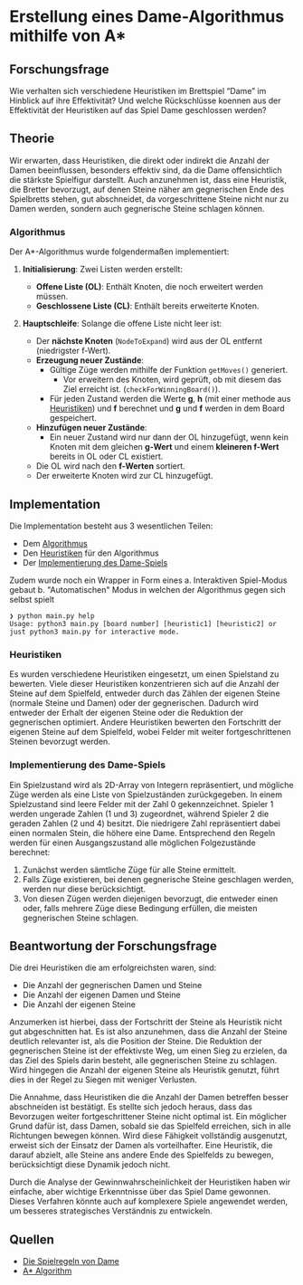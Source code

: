 # Erstellung eines Dame-Algorithmus mithilfe von A*

## Forschungsfrage
Wie verhalten sich verschiedene Heuristiken im Brettspiel “Dame” im
Hinblick auf ihre Effektivität? Und welche Rückschlüsse koennen 
aus der Effektivität der Heuristiken auf das Spiel Dame geschlossen werden?


## Theorie
Wir erwarten, dass Heuristiken, die direkt oder indirekt die Anzahl der Damen beeinflussen,
besonders effektiv sind, da die Dame offensichtlich die stärkste Spielfigur darstellt.
Auch anzunehmen ist, dass eine Heuristik, die Bretter bevorzugt,
auf denen Steine näher am gegnerischen Ende des Spielbretts stehen, gut abschneidet,
da vorgeschrittene Steine nicht nur zu Damen werden, sondern auch gegnerische Steine schlagen können.

### Algorithmus

Der A*-Algorithmus wurde folgendermaßen implementiert:

1. **Initialisierung**: Zwei Listen werden erstellt:
   - **Offene Liste (OL)**: Enthält Knoten, die noch erweitert werden müssen.
   - **Geschlossene Liste (CL)**: Enthält bereits erweiterte Knoten.

2. **Hauptschleife**: Solange die offene Liste nicht leer ist:
   - Der **nächste Knoten** (`NodeToExpand`) wird aus der OL entfernt (niedrigster f-Wert).
   - **Erzeugung neuer Zustände**:
     - Gültige Züge werden mithilfe der Funktion `getMoves()` generiert.
       - Vor erweitern des Knoten, wird geprüft, ob mit diesem das Ziel erreicht ist. (`checkForWinningBoard()`).
     - Für jeden Zustand werden die Werte **g**, **h** (mit einer methode aus [Heuristiken](#heuristiken)) und **f** berechnet
       und **g** und **f** werden in dem Board gespeichert.
   - **Hinzufügen neuer Zustände**:
     - Ein neuer Zustand wird nur dann der OL hinzugefügt, wenn kein Knoten mit dem gleichen **g-Wert** und einem **kleineren f-Wert** bereits in OL oder CL existiert.
   - Die OL wird nach den **f-Werten** sortiert.
   - Der erweiterte Knoten wird zur CL hinzugefügt.

## Implementation
Die Implementation besteht aus 3 wesentlichen Teilen:
- Dem [Algorithmus](algorithm.py)
- Den [Heuristiken](heuristics.py) für den Algorithmus
- Der [Implementierung des Dame-Spiels](piece.py)

Zudem wurde noch ein Wrapper in Form eines
a. Interaktiven Spiel-Modus gebaut
b. "Automatischen" Modus in welchen der Algorithmus gegen sich selbst spielt
    
```
❯ python main.py help
Usage: python3 main.py [board number] [heuristic1] [heuristic2] or just python3 main.py for interactive mode.
```

### Heuristiken
Es wurden verschiedene Heuristiken eingesetzt, um einen Spielstand zu bewerten. 
Viele dieser Heuristiken konzentrieren sich auf die Anzahl der Steine auf dem Spielfeld, entweder durch das Zählen der eigenen Steine (normale Steine und Damen) oder der gegnerischen. 
Dadurch wird entweder der Erhalt der eigenen Steine oder die Reduktion der gegnerischen optimiert.
Andere Heuristiken bewerten den Fortschritt der eigenen Steine auf dem Spielfeld, wobei Felder mit weiter fortgeschrittenen Steinen bevorzugt werden.

### Implementierung des Dame-Spiels
Ein Spielzustand wird als 2D-Array von Integern repräsentiert, und mögliche Züge werden als eine Liste von Spielzuständen zurückgegeben.
In einem Spielzustand sind leere Felder mit der Zahl 0 gekennzeichnet. Spieler 1 werden ungerade Zahlen (1 und 3) zugeordnet, während Spieler 2 die geraden Zahlen (2 und 4) besitzt. Die niedrigere Zahl repräsentiert dabei einen normalen Stein, die höhere eine Dame.
Entsprechend den Regeln werden für einen Ausgangszustand alle möglichen Folgezustände berechnet:
1. Zunächst werden sämtliche Züge für alle Steine ermittelt.
2. Falls Züge existieren, bei denen gegnerische Steine geschlagen werden, werden nur diese berücksichtigt.
3. Von diesen Zügen werden diejenigen bevorzugt, die entweder einen oder, falls mehrere Züge diese Bedingung erfüllen, die meisten gegnerischen Steine schlagen.

## Beantwortung der Forschungsfrage
Die drei Heuristiken die am erfolgreichsten waren, sind:
- Die Anzahl der gegnerischen Damen und Steine
- Die Anzahl der eigenen Damen und Steine
- Die Anzahl der eigenen Steine

Anzumerken ist hierbei, dass der Fortschritt der Steine als Heuristik nicht gut abgeschnitten hat.
Es ist also anzunehmen, dass die Anzahl der Steine deutlich relevanter ist, als die Position der Steine.
Die Reduktion der gegnerischen Steine ist der effektivste Weg, um einen Sieg zu erzielen, da das Ziel des Spiels darin besteht, alle gegnerischen Steine zu schlagen. Wird hingegen die Anzahl der eigenen Steine als Heuristik genutzt, führt dies in der Regel zu Siegen mit weniger Verlusten.

Die Annahme, dass Heuristiken die die Anzahl der Damen betreffen besser abschneiden ist bestätigt. Es stellte sich jedoch heraus, dass das Bevorzugen weiter fortgeschrittener Steine nicht optimal ist. Ein möglicher Grund dafür ist, dass Damen, sobald sie das Spielfeld erreichen, sich in alle Richtungen bewegen können. Wird diese Fähigkeit vollständig ausgenutzt, erweist sich der Einsatz der Damen als vorteilhafter. Eine Heuristik, die darauf abzielt, alle Steine ans andere Ende des Spielfelds zu bewegen, berücksichtigt diese Dynamik jedoch nicht.

Durch die Analyse der Gewinnwahrscheinlichkeit der Heuristiken haben wir einfache, aber wichtige Erkenntnisse über das Spiel Dame gewonnen. Dieses Verfahren könnte auch auf komplexere Spiele angewendet werden, um besseres strategisches Verständnis zu entwickeln.

## Quellen
- [Die Spielregeln von Dame](https://www.brettspielnetz.de/spielregeln/dame.php)
- [A* Algorithm](https://www.geeksforgeeks.org/a-search-algorithm/)
